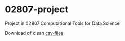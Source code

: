 # 02807-project

Project in 02807 Computational Tools for Data Science

Download of clean [csv-files](https://we.tl/t-l7SrhL259B)

